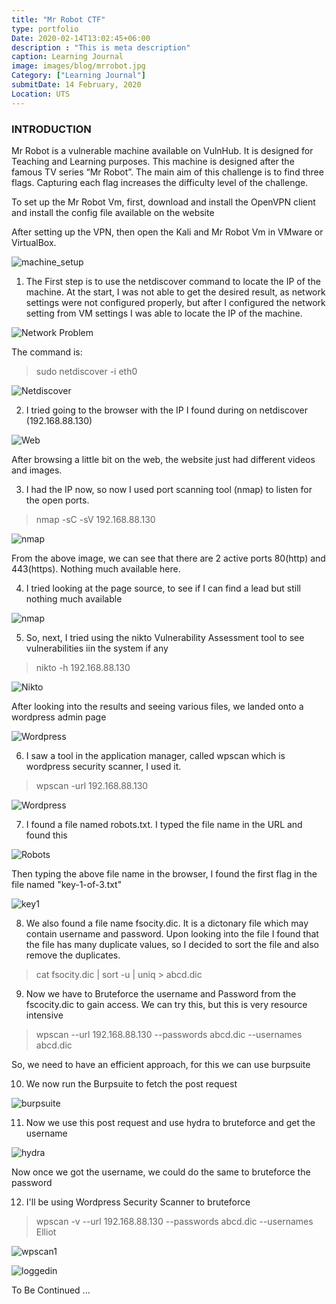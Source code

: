 ```yaml
---
title: "Mr Robot CTF"
type: portfolio
Date: 2020-02-14T13:02:45+06:00
description : "This is meta description"
caption: Learning Journal
image: images/blog/mrrobot.jpg
Category: ["Learning Journal"]
submitDate: 14 February, 2020
Location: UTS
---
```

### INTRODUCTION
Mr Robot is a vulnerable machine available on VulnHub. It is designed for Teaching and Learning purposes. This machine is designed after the famous TV series “Mr Robot”. The main aim of this challenge is to find three flags. Capturing each flag increases the difficulty level of the challenge.

To set up the Mr Robot Vm, first, download and install the OpenVPN client and install the config file available on the website

After setting up the VPN, then open the Kali and Mr Robot Vm in VMware or VirtualBox.

![machine_setup](/images/blog/machine_setup.PNG)

1. The First step is to use the netdiscover command to locate the IP of the machine. At the start, I was not able to get the desired result, as network settings were not configured properly, but after I configured the network setting from VM settings I was able to locate the IP of the machine.

![Network Problem](/images/blog/network_problem.PNG)

The command is:
> sudo netdiscover -i eth0

![Netdiscover](/images/blog/netdiscover.PNG)

2. I tried going to the browser with the IP I found during on netdiscover (192.168.88.130)

![Web](/images/blog/web.PNG)

After browsing a little bit on the web, the website just had different videos and images.

3. I had the IP now, so now I used port scanning tool (nmap) to listen for the open ports.

> nmap -sC -sV 192.168.88.130

![nmap](/images/blog/nmap.PNG)

From the above image, we can see that there are 2 active ports 80(http) and 443(https). Nothing much available here.

4. I tried looking at the page source, to see if I can find a lead but still nothing much available

![nmap](/images/blog/page_source.PNG)

5. So, next, I tried using the nikto Vulnerability Assessment tool to see vulnerabilities iin the system if any

> nikto -h 192.168.88.130

![Nikto](/images/blog/nikto.PNG)

After looking into the results and seeing various files, we landed onto a wordpress admin page

![Wordpress](/images/blog/wordpress.PNG)

6. I saw a tool in the application manager, called wpscan which is wordpress security scanner, I used it.
> wpscan -url 192.168.88.130

![Wordpress](/images/blog/wordpress.PNG)
 
7. I found a file named robots.txt. I typed the file name in the URL and found this

![Robots](/images/blog/robots.PNG)

Then typing the above file name in the browser, I found the first flag in the file named "key-1-of-3.txt"

![key1](/images/blog/key1.PNG)

8. We also found a file name fsocity.dic. It is a dictonary file which may contain username and password. Upon looking into the file I found that the file has many duplicate values, so I decided to sort the file and also remove the duplicates.
> cat  fsocity.dic | sort -u | uniq > abcd.dic

9. Now we have to Bruteforce the username and Password from the fscocity.dic to gain access.
We can try this, but this is very resource intensive

> wpscan --url 192.168.88.130 --passwords abcd.dic --usernames abcd.dic

So, we need to have an efficient approach, for this we can use burpsuite

10. We now  run the Burpsuite to fetch the post request

![burpsuite](/images/blog/burpsuite.PNG)

11. Now we use this post request and use hydra to bruteforce and get the username

![hydra](/images/blog/hydra.PNG)

Now once we got the username, we could do the same to bruteforce the password

12. I'll be using Wordpress Security Scanner to bruteforce

> wpscan -v --url 192.168.88.130 --passwords abcd.dic --usernames Elliot

![wpscan1](/images/blog/wpscan1.PNG)

![loggedin](/images/blog/loggedin.PNG)

To Be Continued ...

